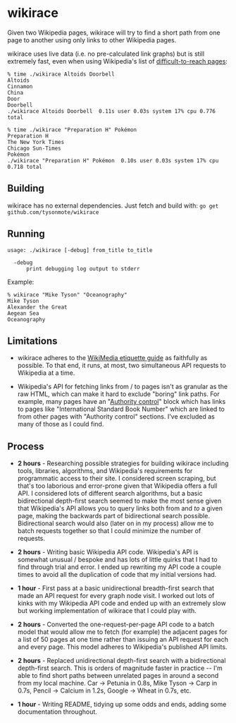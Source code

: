 # wikirace

Given two Wikipedia pages, wikirace will try to find a short path from one page
to another using only links to other Wikipedia pages.

wikirace uses live data (i.e. no pre-calculated link graphs) but is still
extremely fast, even when using Wikipedia's list of [difficult-to-reach
pages][good_target]:

```
% time ./wikirace Altoids Doorbell
Altoids
Cinnamon
China
Door
Doorbell
./wikirace Altoids Doorbell  0.11s user 0.03s system 17% cpu 0.776 total

% time ./wikirace "Preparation H" Pokémon
Preparation H
The New York Times
Chicago Sun-Times
Pokémon
./wikirace "Preparation H" Pokémon  0.10s user 0.03s system 17% cpu 0.718 total
```

## Building

wikirace has no external dependencies. Just fetch and build with: `go get
github.com/tysonmote/wikirace`

## Running

```
usage: ./wikirace [-debug] from_title to_title

  -debug
      print debugging log output to stderr
```

Example:

```
% wikirace "Mike Tyson" "Oceanography"
Mike Tyson
Alexander the Great
Aegean Sea
Oceanography
```

[good_target]: https://en.wikipedia.org/wiki/Wikipedia:Wikirace#Good_Target_Pages

## Limitations

* wikirace adheres to the [WikiMedia etiquette guide][etiquette] as faithfully
  as possible. To that end, it runs, at most, two simultaneous API requests to
  Wikipedia at a time.

* Wikipedia's API for fetching links from / to pages isn't as granular as the
  raw HTML, which can make it hard to exclude "boring" link paths. For example,
  many pages have an "[Authority control][auth_control]" block which has links
  to pages like "International Standard Book Number" which are linked to from
  other pages with "Authority control" sections. I've excluded as many of those
  as I could find.

[etiquette]: https://www.mediawiki.org/wiki/API:Etiquette
[auth_control]: https://en.wikipedia.org/wiki/Help:Authority_control

## Process

* **2 hours** - Researching possible strategies for building wikirace including
  tools, libraries, algorithms, and Wikipedia's requirements for programmatic
  access to their site. I considered screen scraping, but that's too laborious
  and error-prone given that Wikipedia offers a full API. I considered lots of
  different search algorithms, but a basic bidirectional depth-first search
  seemed to make the most sense given that Wikipedia's API allows you to query
  links both from and *to* a given page, making the backwards part of
  bidirectional search possible. Bidirectional search would also (later on in my
  process) allow me to batch requests together so that I could minimize the
  number of requests.

* **2 hours** - Writing basic Wikipedia API code. Wikipedia's API is somewhat
  unusual / bespoke and has lots of little quirks that I had to find through
  trial and error. I ended up rewriting my API code a couple times to avoid all
  the duplication of code that my initial versions had.

* **1 hour** - First pass at a basic unidirectional breadth-first search that
  made an API request for every graph node visit. I worked out lots of kinks
  with my Wikipedia API code and ended up with an extremely slow but working
  implementation of wikirace that I could play with.

* **2 hours** - Converted the one-request-per-page API code to a batch model
  that would allow me to fetch (for example) the adjacent pages for a list of 50
  pages at one time rather than issuing an API request for each and every page.
  This model adheres to Wikipedia's published API limits.

* **2 hours** - Replaced unidirectional depth-first search with a bidirectional
  depth-first search. This is orders of magnitude faster in practice -- I'm able
  to find short paths between unrelated pages in around a second from my local
  machine. Car -> Petunia in 0.8s, Mike Tyson -> Carp in 0.7s, Pencil -> Calcium
  in 1.2s, Google -> Wheat in 0.7s, etc.

* **1 hour** - Writing README, tidying up some odds and ends, adding some
  documentation throughout.
